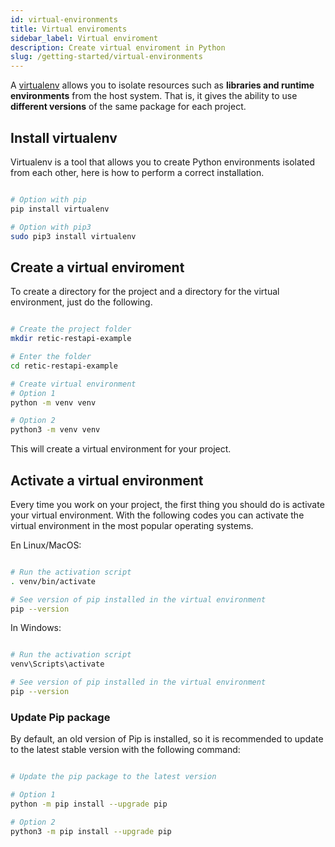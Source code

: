 ```yaml
---
id: virtual-environments
title: Virtual enviroments
sidebar_label: Virtual enviroment
description: Create virtual enviroment in Python
slug: /getting-started/virtual-environments
---
```


A [virtualenv](https://docs.python.org/3/library/venv.html#module-venv) allows you to isolate resources such as **libraries and runtime environments** from the host system. That is, it gives the ability to use **different versions** of the same package for each project.

## Install virtualenv

Virtualenv is a tool that allows you to create Python environments isolated from each other, here is how to perform a correct installation.

```bash

# Option with pip
pip install virtualenv

# Option with pip3
sudo pip3 install virtualenv

```

## Create a virtual enviroment

To create a directory for the project and a directory for the virtual environment, just do the following.

```bash

# Create the project folder 
mkdir retic-restapi-example

# Enter the folder
cd retic-restapi-example

# Create virtual environment
# Option 1
python -m venv venv

# Option 2
python3 -m venv venv

```

This will create a virtual environment for your project.

## Activate a virtual environment

Every time you work on your project, the first thing you should do is activate your virtual environment. With the following codes you can activate the virtual environment in the most popular operating systems.

En Linux/MacOS:

```bash

# Run the activation script
. venv/bin/activate

# See version of pip installed in the virtual environment
pip --version

```

In Windows:

```bash

# Run the activation script
venv\Scripts\activate

# See version of pip installed in the virtual environment
pip --version

```

### Update Pip package

By default, an old version of Pip is installed, so it is recommended to update to the latest stable version with the following command:

```bash

# Update the pip package to the latest version

# Option 1
python -m pip install --upgrade pip

# Option 2
python3 -m pip install --upgrade pip

```
